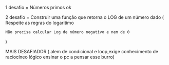 1 desafio = Números primos ok





2 desafio = Construir uma função que retorna o LOG de um número dado 
(
    Respeite as regras do logaritimo

    Não precisa calcular Log de número negativo e nem de 0 
)            

MAIS DESAFIADOR ( alem de condicional e loop,exige conhecimento de raciocíneo lógico
ensinar o pc a pensar esse burro)

